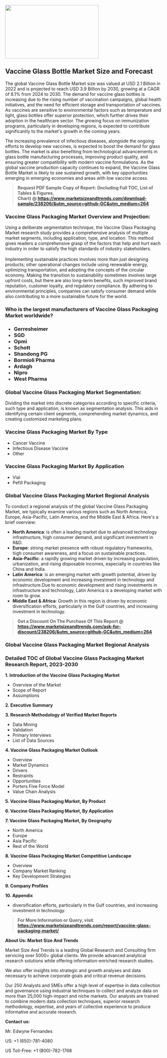 <p><img class="alignnone size-medium wp-image-20088" src="https://ffe5etoiles.com/wp-content/uploads/2024/12/MST1-300x171.png" alt="" width="300" height="171" /></p><h2>Vaccine Glass Bottle Market Size and Forecast</h2><p>The global Vaccine Glass Bottle Market size was valued at USD 2.1 Billion in 2022 and is projected to reach USD 3.9 Billion by 2030, growing at a CAGR of 8.1% from 2024 to 2030. The demand for vaccine glass bottles is increasing due to the rising number of vaccination campaigns, global health initiatives, and the need for efficient storage and transportation of vaccines. As vaccines are sensitive to environmental factors such as temperature and light, glass bottles offer superior protection, which further drives their adoption in the healthcare sector. The growing focus on immunization programs, particularly in developing regions, is expected to contribute significantly to the market's growth in the coming years.</p><p>The increasing prevalence of infectious diseases, alongside the ongoing efforts to develop new vaccines, is expected to boost the demand for glass bottles. The market is also benefiting from technological advancements in glass bottle manufacturing processes, improving product quality, and ensuring greater compatibility with modern vaccine formulations. As the global vaccine production capacity continues to expand, the Vaccine Glass Bottle Market is likely to see sustained growth, with key opportunities emerging in emerging economies and areas with low vaccine access.</p></p><blockquote id="" class=""><strong>Request PDF Sample Copy of Report: (Including Full TOC, List of Tables &amp; Figures, Chart)&nbsp;@&nbsp;<strong><a href="https://www.marketsizeandtrends.com/download-sample/238206/&utm_source=github-GC&utm_medium=264" target="_blank">https://www.marketsizeandtrends.com/download-sample/238206/&utm_source=github-GC&utm_medium=264</a></strong></strong></blockquote><h3 id="" class="">Vaccine Glass Packaging Market&nbsp;Overview and Projection:</h3><p id="" class="">Using a deliberate segmentation technique, the Vaccine Glass Packaging Market research study provides a comprehensive analysis of multiple market segments, including application, type, and location. This method gives readers a comprehensive grasp of the factors that help and hurt each industry in order to satisfy the high standards of industry stakeholders. <br /> <br />Implementing sustainable practices involves more than just designing products; other operational changes include using renewable energy, optimizing transportation, and adopting the concepts of the circular economy. Making the transition to sustainability sometimes involves large upfront costs, but there are also long-term benefits, such improved brand reputation, customer loyalty, and regulatory compliance. By adhering to environmental principles, companies can satisfy consumer demand while also contributing to a more sustainable future for the world.</p><h3 id="" class="">Who is the largest manufacturers of&nbsp;Vaccine Glass Packaging Market worldwide?</h3><h3 class=""><p><ul><li>Gerresheimer </li><li> SGD </li><li> Opmi </li><li> Schott </li><li> Shandong PG </li><li> Bormioli Pharma </li><li> Ardagh </li><li> Nipro </li><li> West Pharma</li></ul></p></h3><h3 id="" class="">Global&nbsp;Vaccine Glass Packaging Market Segmentation:</h3><p id="" class="">Dividing the market into discrete categories according to specific criteria, such type and application, is known as segmentation analysis. This aids in identifying certain client segments, comprehending market dynamics, and creating customized marketing plans.</p><h3 id="" class="">Vaccine Glass Packaging Market&nbsp;By Type</h3><p><p><ul><li>Cancer Vaccine</li><li> Infectious Disease Vaccine</li><li> Other</p></li></ul></p></p><h3 id="" class="">Vaccine Glass Packaging Market&nbsp;By Application</h3><p class=""><p><ul><li>Vial</li><li> Pefill Packaging</li></ul></p></p><h3 id="" class="">Global Vaccine Glass Packaging Market Regional Analysis</h3><p id="" class="">To conduct a regional analysis of the global Vaccine Glass Packaging Market, we typically examine various regions such as North America, Europe, Asia-Pacific, Latin America, and the Middle East &amp; Africa. Here's a brief overview:</p><ul><li><strong>North America</strong>: is often a leading market due to advanced technology infrastructure, high consumer demand, and significant investment in R&amp;D.</li><li><strong>Europe</strong>: strong market presence with robust regulatory frameworks, high consumer awareness, and a focus on sustainable practices.</li><li><strong>Asia-Pacific</strong>: a rapidly growing market driven by increasing population, urbanization, and rising disposable incomes, especially in countries like China and India.</li><li><strong>Latin America</strong>: is an emerging market with growth potential, driven by economic development and increasing investment in technology and infrastructure.Due to economic development and rising investments in infrastructure and technology, Latin America is a developing market with room to grow.</li><li><strong>Middle East &amp; Africa</strong>: Growth in this region is driven by economic diversification efforts, particularly in the Gulf countries, and increasing investment in technology.</li></ul><blockquote id="" class=""><strong>Get a Discount On The Purchase Of This Report @ <strong><a href="https://www.marketsizeandtrends.com/ask-for-discount/238206/&utm_source=github-GC&utm_medium=264" target="_blank">https://www.marketsizeandtrends.com/ask-for-discount/238206/&utm_source=github-GC&utm_medium=264</a></strong></strong></blockquote><h3 id="" class="">Global Vaccine Glass Packaging Market Regional Analysis</h3><h3 id="" class="">Detailed TOC of Global Vaccine Glass Packaging Market Research Report, 2023-2030</h3><p id="" class=""><strong>1. Introduction of the Vaccine Glass Packaging Market</strong></p><ul><li>Overview of the Market</li><li>Scope of Report</li><li>Assumptions</li></ul><p id="" class=""><strong>2. Executive Summary</strong></p><p id="" class=""><strong>3. Research Methodology of Verified Market Reports</strong></p><ul><li>Data Mining</li><li>Validation</li><li>Primary Interviews</li><li>List of Data Sources</li></ul><p id="" class=""><strong>4. Vaccine Glass Packaging Market Outlook</strong></p><ul><li>Overview</li><li>Market Dynamics</li><li>Drivers</li><li>Restraints</li><li>Opportunities</li><li>Porters Five Force Model</li><li>Value Chain Analysis</li></ul><p id="" class=""><strong>5. Vaccine Glass Packaging Market, By Product</strong></p><p id="" class=""><strong>6. Vaccine Glass Packaging Market, By Application</strong></p><p id="" class=""><strong>7. Vaccine Glass Packaging Market, By Geography</strong></p><ul><li>North America</li><li>Europe</li><li>Asia Pacific</li><li>Rest of the World</li></ul><p id="" class=""><strong>8. Vaccine Glass Packaging Market Competitive Landscape</strong></p><ul><li>Overview</li><li>Company Market Ranking</li><li>Key Development Strategies</li></ul><p id="" class=""><strong>9. Company Profiles</strong></p><p id="" class=""><strong>10. Appendix</strong></p><ul><li>diversification efforts, particularly in the Gulf countries, and increasing investment in technology.</li></ul><blockquote id="" class=""><strong>For More Information or Query, visit <strong><strong><a href="https://www.marketsizeandtrends.com/report/vaccine-glass-packaging-market/" target="_blank">https://www.marketsizeandtrends.com/report/vaccine-glass-packaging-market/</a></strong></strong></strong></blockquote><p id="" class=""><strong>About Us: Market Size And Trends</strong></p><p id="" class="">Market Size And Trends is a leading Global Research and Consulting firm servicing over 5000+ global clients. We provide advanced analytical research solutions while offering information-enriched research studies.</p><p id="" class="">We also offer insights into strategic and growth analyses and data necessary to achieve corporate goals and critical revenue decisions.</p><p id="" class="">Our 250 Analysts and SMEs offer a high level of expertise in data collection and governance using industrial techniques to collect and analyze data on more than 25,000 high-impact and niche markets. Our analysts are trained to combine modern data collection techniques, superior research methodology, expertise, and years of collective experience to produce informative and accurate research.</p><p id="" class=""><strong>Contact us:</strong></p><p id="" class="">Mr. Edwyne Fernandes</p><p id="" class="">US: +1 (650)-781-4080</p><p id="" class="">US Toll-Free: +1 (800)-782-1768</p>
